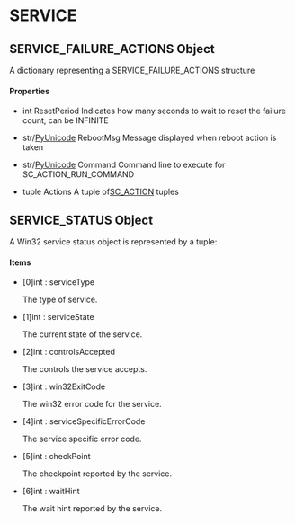 # SERVICE

## SERVICE\_FAILURE\_ACTIONS Object



A dictionary representing a SERVICE\_FAILURE\_ACTIONS structure

#### Properties

  - int ResetPeriod
    Indicates how many seconds to wait to reset the failure count, can be INFINITE

  - str/[PyUnicode](#pyunicode) RebootMsg
    Message displayed when reboot action is taken

  - str/[PyUnicode](#pyunicode) Command
    Command line to execute for SC\_ACTION\_RUN\_COMMAND

  - tuple Actions
    A tuple of[SC\_ACTION](SC.md#scaction) tuples

## SERVICE\_STATUS Object



A Win32 service status object is represented by a tuple:

#### Items


  - \[0\]int : serviceType

    The type of service\.

  - \[1\]int : serviceState

    The current state of the service\.

  - \[2\]int : controlsAccepted

    The controls the service accepts\.

  - \[3\]int : win32ExitCode

    The win32 error code for the service\.

  - \[4\]int : serviceSpecificErrorCode

    The service specific error code\.

  - \[5\]int : checkPoint

    The checkpoint reported by the service\.

  - \[6\]int : waitHint

    The wait hint reported by the service\.